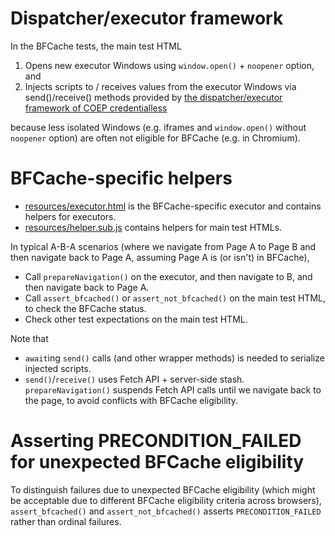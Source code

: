 # Dispatcher/executor framework

In the BFCache tests, the main test HTML

1. Opens new executor Windows using `window.open()` + `noopener` option, and
2. Injects scripts to / receives values from the executor Windows via send()/receive() methods provided by
   [the dispatcher/executor framework of COEP credentialless](../../../cross-origin-embedder-policy/credentialless/README.md)

because less isolated Windows (e.g. iframes and `window.open()` without `noopener` option) are often not eligible for BFCache (e.g. in Chromium).

# BFCache-specific helpers

- [resources/executor.html](resources/executor.html) is the BFCache-specific executor and contains helpers for executors.
- [resources/helper.sub.js](resources/helper.sub.js) contains helpers for main test HTMLs.

In typical A-B-A scenarios (where we navigate from Page A to Page B and then navigate back to Page A, assuming Page A is (or isn't) in BFCache),

- Call `prepareNavigation()` on the executor, and then navigate to B, and then navigate back to Page A.
- Call `assert_bfcached()` or `assert_not_bfcached()` on the main test HTML, to check the BFCache status.
- Check other test expectations on the main test HTML.

Note that

- `await`ing `send()` calls (and other wrapper methods) is needed to serialize injected scripts.
- `send()`/`receive()` uses Fetch API + server-side stash.
  `prepareNavigation()` suspends Fetch API calls until we navigate back to the page, to avoid conflicts with BFCache eligibility.

# Asserting PRECONDITION_FAILED for unexpected BFCache eligibility

To distinguish failures due to unexpected BFCache eligibility (which might be acceptable due to different BFCache eligibility criteria across browsers),
`assert_bfcached()` and `assert_not_bfcached()` asserts `PRECONDITION_FAILED` rather than ordinal failures.
